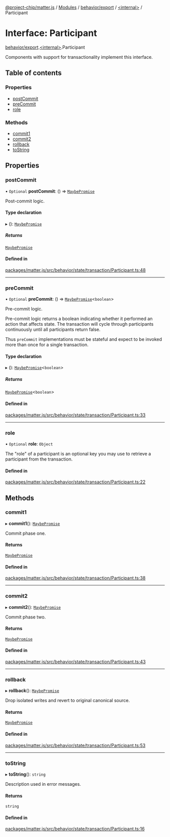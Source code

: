 [@project-chip/matter.js](../README.md) / [Modules](../modules.md) / [behavior/export](../modules/behavior_export.md) / [\<internal\>](../modules/behavior_export._internal_.md) / Participant

# Interface: Participant

[behavior/export](../modules/behavior_export.md).[\<internal\>](../modules/behavior_export._internal_.md).Participant

Components with support for transactionality implement this interface.

## Table of contents

### Properties

- [postCommit](behavior_export._internal_.Participant.md#postcommit)
- [preCommit](behavior_export._internal_.Participant.md#precommit)
- [role](behavior_export._internal_.Participant.md#role)

### Methods

- [commit1](behavior_export._internal_.Participant.md#commit1)
- [commit2](behavior_export._internal_.Participant.md#commit2)
- [rollback](behavior_export._internal_.Participant.md#rollback)
- [toString](behavior_export._internal_.Participant.md#tostring)

## Properties

### postCommit

• `Optional` **postCommit**: () => [`MaybePromise`](../modules/util_export.md#maybepromise)

Post-commit logic.

#### Type declaration

▸ (): [`MaybePromise`](../modules/util_export.md#maybepromise)

##### Returns

[`MaybePromise`](../modules/util_export.md#maybepromise)

#### Defined in

[packages/matter.js/src/behavior/state/transaction/Participant.ts:48](https://github.com/project-chip/matter.js/blob/558e12c94a201592c28c7bc0743705360b3e5ca6/packages/matter.js/src/behavior/state/transaction/Participant.ts#L48)

___

### preCommit

• `Optional` **preCommit**: () => [`MaybePromise`](../modules/util_export.md#maybepromise)\<`boolean`\>

Pre-commit logic.

Pre-commit logic returns a boolean indicating whether it performed an action that affects state.  The transaction
will cycle through participants continuously until all participants return false.

Thus `preCommit` implementations must be stateful and expect to be invoked more than once for a single
transaction.

#### Type declaration

▸ (): [`MaybePromise`](../modules/util_export.md#maybepromise)\<`boolean`\>

##### Returns

[`MaybePromise`](../modules/util_export.md#maybepromise)\<`boolean`\>

#### Defined in

[packages/matter.js/src/behavior/state/transaction/Participant.ts:33](https://github.com/project-chip/matter.js/blob/558e12c94a201592c28c7bc0743705360b3e5ca6/packages/matter.js/src/behavior/state/transaction/Participant.ts#L33)

___

### role

• `Optional` **role**: `Object`

The "role" of a participant is an optional key you may use to retrieve
a participant from the transaction.

#### Defined in

[packages/matter.js/src/behavior/state/transaction/Participant.ts:22](https://github.com/project-chip/matter.js/blob/558e12c94a201592c28c7bc0743705360b3e5ca6/packages/matter.js/src/behavior/state/transaction/Participant.ts#L22)

## Methods

### commit1

▸ **commit1**(): [`MaybePromise`](../modules/util_export.md#maybepromise)

Commit phase one.

#### Returns

[`MaybePromise`](../modules/util_export.md#maybepromise)

#### Defined in

[packages/matter.js/src/behavior/state/transaction/Participant.ts:38](https://github.com/project-chip/matter.js/blob/558e12c94a201592c28c7bc0743705360b3e5ca6/packages/matter.js/src/behavior/state/transaction/Participant.ts#L38)

___

### commit2

▸ **commit2**(): [`MaybePromise`](../modules/util_export.md#maybepromise)

Commit phase two.

#### Returns

[`MaybePromise`](../modules/util_export.md#maybepromise)

#### Defined in

[packages/matter.js/src/behavior/state/transaction/Participant.ts:43](https://github.com/project-chip/matter.js/blob/558e12c94a201592c28c7bc0743705360b3e5ca6/packages/matter.js/src/behavior/state/transaction/Participant.ts#L43)

___

### rollback

▸ **rollback**(): [`MaybePromise`](../modules/util_export.md#maybepromise)

Drop isolated writes and revert to original canonical source.

#### Returns

[`MaybePromise`](../modules/util_export.md#maybepromise)

#### Defined in

[packages/matter.js/src/behavior/state/transaction/Participant.ts:53](https://github.com/project-chip/matter.js/blob/558e12c94a201592c28c7bc0743705360b3e5ca6/packages/matter.js/src/behavior/state/transaction/Participant.ts#L53)

___

### toString

▸ **toString**(): `string`

Description used in error messages.

#### Returns

`string`

#### Defined in

[packages/matter.js/src/behavior/state/transaction/Participant.ts:16](https://github.com/project-chip/matter.js/blob/558e12c94a201592c28c7bc0743705360b3e5ca6/packages/matter.js/src/behavior/state/transaction/Participant.ts#L16)
